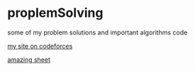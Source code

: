 # proplemSolving
some of my problem solutions and important algorithms code



[my site on codeforces](https://codeforces.com/profile/TawfiQ_s)



[amazing sheet](https://docs.google.com/spreadsheets/d/107YEVU3on9pQwj85xnqF5pDIHgiV6xevpIVuOY0eJFw/edit?gid=260336133#gid=260336133)
